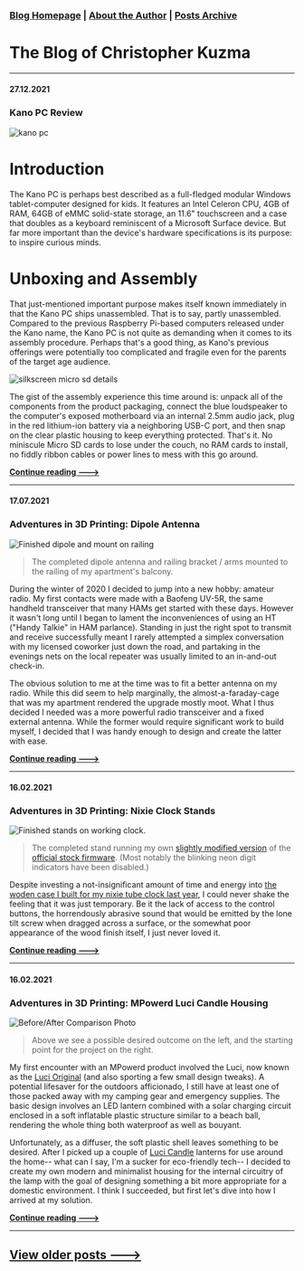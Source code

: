 ### [Blog Homepage](https://github.com/ckuzma/blog) | [About the Author](https://ckuzma.github.io/) | [Posts Archive](/posts)
# The Blog of Christopher Kuzma

----

#### 27.12.2021
### Kano PC Review

![kano pc](posts/2021/media/kano/01.jpeg)

# Introduction

The Kano PC is perhaps best described as a full-fledged modular Windows tablet-computer designed for kids.  It features an Intel Celeron CPU, 4GB of RAM, 64GB of eMMC solid-state storage, an 11.6" touchscreen and a case that doubles as a keyboard reminiscent of a Microsoft Surface device.  But far more important than the device's hardware specifications is its purpose: to inspire curious minds.

# Unboxing and Assembly

That just-mentioned important purpose makes itself known immediately in that the Kano PC ships unassembled.  That is to say, partly unassembled.  Compared to the previous Raspberry Pi-based computers released under the Kano name, the Kano PC is not quite as demanding when it comes to its assembly procedure.  Perhaps that's a good thing, as Kano's previous offerings were potentially too complicated and fragile even for the parents of the target age audience.

![silkscreen micro sd details](posts/2021/media/kano/14.jpeg)

The gist of the assembly experience this time around is: unpack all of the components from the product packaging, connect the blue loudspeaker to the computer's exposed motherboard via an internal 2.5mm audio jack, plug in the red lithium-ion battery via a neighboring USB-C port, and then snap on the clear plastic housing to keep everything protected.  That's it.  No miniscule Micro SD cards to lose under the couch, no RAM cards to install, no fiddly ribbon cables or power lines to mess with this go around.

**[Continue reading --->](posts/2021/2021-12-27-kano-pc-review.md)**

----

#### 17.07.2021
### Adventures in 3D Printing: Dipole Antenna

![Finished dipole and mount on railing](posts/2021/media/dipole/finished_02.png)

> The completed dipole antenna and railing bracket / arms mounted to the railing of my apartment's balcony.

During the winter of 2020 I decided to jump into a new hobby: amateur radio.  My first contacts were made with a Baofeng UV-5R, the same handheld transceiver that many HAMs get started with these days.  However it wasn't long until I began to lament the inconveniences of using an HT ("Handy Talkie" in HAM parlance).  Standing in just the right spot to transmit and receive successfully meant I rarely attempted a simplex conversation with my licensed coworker just down the road, and partaking in the evenings nets on the local repeater was usually limited to an in-and-out check-in.

The obvious solution to me at the time was to fit a better antenna on my radio.  While this did seem to help marginally, the almost-a-faraday-cage that was my apartment rendered the upgrade mostly moot.  What I thus decided I needed was a more powerful radio transceiver and a fixed external antenna.  While the former would require significant work to build myself, I decided that I was handy enough to design and create the latter with ease.

**[Continue reading --->](posts/2021/2021-07-17-dipole.md)**

----

#### 16.02.2021
### Adventures in 3D Printing: Nixie Clock Stands

![Finished stands on working clock.](posts/2021/media/nixie_stand/000.jpeg)

> The completed stand running my own [slightly modified version](https://github.com/ckuzma/NixieTubesShieldNCS314) of the [official stock firmware](https://github.com/afch/NixeTubesShieldNCS314).  (Most notably the blinking neon digit indicators have been disabled.)

Despite investing a not-insignificant amount of time and energy into [the woden case I built for my nixie tube clock last year](../2020/2020-04-18-nixie-tube-box-case-part-2.md), I could never shake the feeling that it was just temporary.  Be it the lack of access to the control buttons, the horrendously abrasive sound that would be emitted by the lone tilt screw when dragged across a surface, or the somewhat poor appearance of the wood finish itself, I just never loved it.

**[Continue reading --->](posts/2021/2021-02-16-nixie-stands.md)**

----

#### 16.02.2021
### Adventures in 3D Printing: MPowerd Luci Candle Housing

![Before/After Comparison Photo](posts/2021/media/luci/01comparison.jpeg)
> Above we see a possible desired outcome on the left, and the starting point for the project on the right.

My first encounter with an MPowerd product involved the Luci, now known as the [Luci Original](https://mpowerd.com/products/luci-original-f2017) (and also sporting a few small design tweaks).  A potential lifesaver for the outdoors afficionado, I still have at least one of those packed away with my camping gear and emergency supplies.  The basic design involves an LED lantern combined with a solar charging circuit enclosed in a soft inflatable plastic structure similar to a beach ball, rendering the whole thing both waterproof as well as bouyant.

Unfortunately, as a diffuser, the soft plastic shell leaves something to be desired.  After I picked up a couple of [Luci Candle](https://mpowerd.com/products/luci-candle) lanterns for use around the home-- what can I say, I'm a sucker for eco-friendly tech-- I decided to create my own modern and minimalist housing for the internal circuitry of the lamp with the goal of designing something a bit more appropriate for a domestic environment.  I think I succeeded, but first let's dive into how I arrived at my solution.

**[Continue reading --->](posts/2021/2021-02-16-luci-housing.md)**

----

## [View older posts --->](/posts)